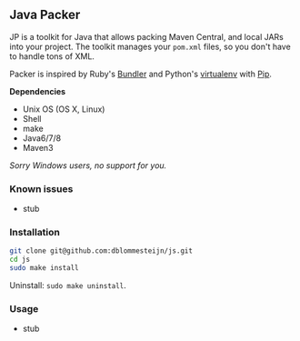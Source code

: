 ## Java Packer

JP is a toolkit for Java that allows packing Maven Central, and local JARs into your project. The toolkit manages your `pom.xml` files, so you don't have to handle tons of XML.

Packer is inspired by Ruby's [Bundler](http://bundler.io/) and Python's [virtualenv](https://virtualenv.readthedocs.org/en/latest/) with [Pip](https://pip.readthedocs.org/en/latest/).

**Dependencies**

* Unix OS (OS X, Linux)
* Shell
* make
* Java6/7/8
* Maven3

*Sorry Windows users, no support for you.*


### Known issues

* stub


### Installation

```bash
git clone git@github.com:dblommesteijn/js.git
cd js
sudo make install
```

Uninstall: `sudo make uninstall`.


### Usage

* stub
